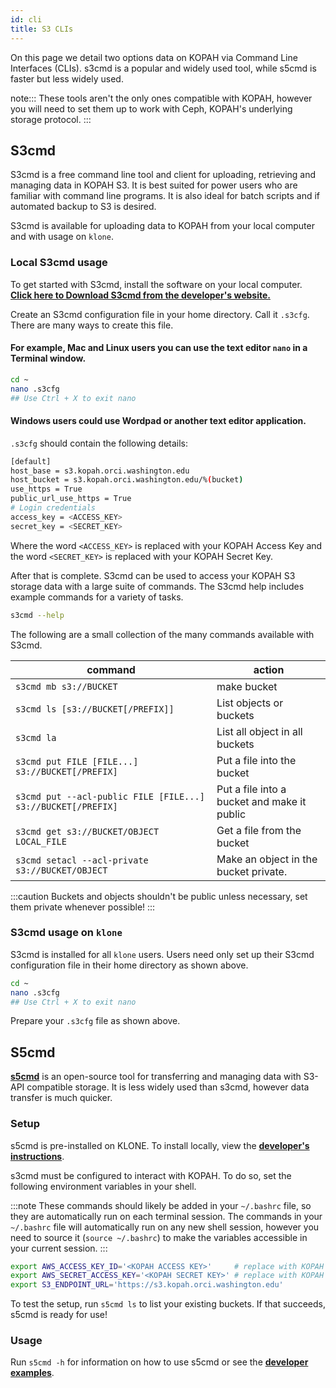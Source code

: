 ```yaml
---
id: cli
title: S3 CLIs
---
```


On this page we detail two options data on KOPAH via Command Line Interfaces (CLIs). s3cmd is a popular and widely used tool, while s5cmd is faster but less widely used.

note:::
These tools aren't the only ones compatible with KOPAH, however you will need to set them up to work with Ceph, KOPAH's underlying storage protocol.
:::

## S3cmd

S3cmd is a free command line tool and client for uploading, retrieving and managing data in KOPAH S3. It is best suited for power users who are familiar with command line programs. It is also ideal for batch scripts and if automated backup to S3 is desired.

S3cmd is available for uploading data to KOPAH from your local computer and with usage on `klone`.

### Local S3cmd usage

To get started with S3cmd, install the software on your local computer. [**Click here to Download S3cmd from the developer's website.**](https://s3tools.org/s3cmd)

Create an S3cmd configuration file in your home directory. Call it `.s3cfg`. There are many ways to create this file. 

#### For example, Mac and Linux users you can use the text editor `nano` in a Terminal window.

```bash
cd ~
nano .s3cfg
## Use Ctrl + X to exit nano
```

#### Windows users could use Wordpad or another text editor application. 

`.s3cfg` should contain the following details: 

```bash title=".s3cfg"
[default]
host_base = s3.kopah.orci.washington.edu
host_bucket = s3.kopah.orci.washington.edu/%(bucket)
use_https = True
public_url_use_https = True
# Login credentials
access_key = <ACCESS_KEY>
secret_key = <SECRET_KEY>
```

Where the word `<ACCESS_KEY>` is replaced with your KOPAH Access Key and the word `<SECRET_KEY>` is replaced with your KOPAH Secret Key. 

After that is complete. S3cmd can be used to access your KOPAH S3 storage data with a large suite of commands. The S3cmd help includes example commands for a variety of tasks.

```bash 
s3cmd --help
```

The following are a small collection of the many commands available with S3cmd. 

| command | action|
|---------|-------|
|`s3cmd mb s3://BUCKET`|make bucket|
|`s3cmd ls [s3://BUCKET[/PREFIX]]`|List objects or buckets|
|`s3cmd la`|List all object in all buckets|
|`s3cmd put FILE [FILE...] s3://BUCKET[/PREFIX]`|Put a file into the bucket|
|`s3cmd put --acl-public FILE [FILE...] s3://BUCKET[/PREFIX]`|Put a file into a bucket and make it public|
|`s3cmd get s3://BUCKET/OBJECT LOCAL_FILE`|Get a file from the bucket|
|`s3cmd setacl --acl-private s3://BUCKET/OBJECT`|Make an object in the bucket private.|

:::caution
Buckets and objects shouldn't be public unless necessary, set them private whenever possible!
:::

### S3cmd usage on `klone`

S3cmd is installed for all `klone` users. Users need only set up their S3cmd configuration file in their home directory as shown above. 

```bash
cd ~
nano .s3cfg
## Use Ctrl + X to exit nano
```
Prepare your `.s3cfg` file as shown above. 

## S5cmd

[**s5cmd**](https://github.com/peak/s5cmd) is an open-source tool for transferring and managing data with S3-API compatible storage. It is less widely used than s3cmd, however data transfer is much quicker.

### Setup

s5cmd is pre-installed on KLONE. To install locally, view the [**developer's instructions**](https://github.com/peak/s5cmd#installation).

s3cmd must be configured to interact with KOPAH. To do so, set the following environment variables in your shell.

:::note
These commands should likely be added in your `~/.bashrc` file, so they are automatically run on each terminal session. The commands in your `~/.bashrc` file will automatically run on any new shell session, however you need to source it (`source ~/.bashrc`) to make the variables accessible in your current session.
:::

```bash
export AWS_ACCESS_KEY_ID='<KOPAH ACCESS KEY>'     # replace with KOPAH access key
export AWS_SECRET_ACCESS_KEY='<KOPAH SECRET KEY>' # replace with KOPAH secret key
export S3_ENDPOINT_URL='https://s3.kopah.orci.washington.edu'
```

To test the setup, run `s5cmd ls` to list your existing buckets. If that succeeds, s5cmd is ready for use!

### Usage

Run `s5cmd -h` for information on how to use s5cmd or see the [**developer examples**](https://github.com/peak/s5cmd).
